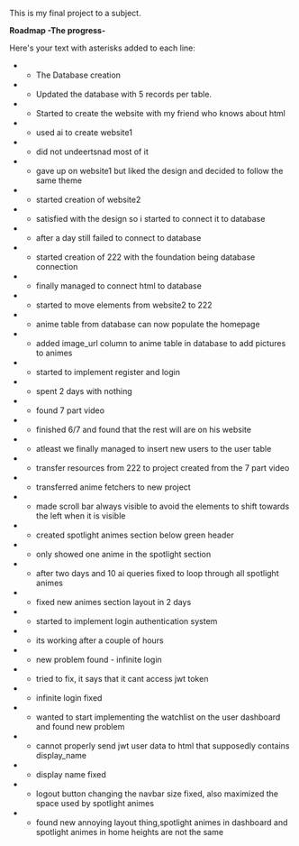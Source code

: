 This is my final project to a subject.

**Roadmap -The progress-**

Here's your text with asterisks added to each line:

- * The Database creation
- * Updated the database with 5 records per table.
- * Started to create the website with my friend who knows about html
- * used ai to create website1
- * did not undeertsnad most of it
- * gave up on website1 but liked the design and decided to follow the same theme
- * started creation of website2
- * satisfied with the design so i started to connect it to database
- * after a day still failed to connect to database
- * started creation of 222 with the foundation being database connection
- * finally managed to connect html to database
- * started to move elements from website2 to 222
- * anime table from database can now populate the homepage
- * added image_url column to anime table in database to add pictures to animes
- * started to implement register and login
- * spent 2 days with nothing
- * found 7 part video
- * finished 6/7 and found that the rest will are on his website
- * atleast we finally managed to insert new users to the user table
- * transfer resources from 222 to project created from the 7 part video
- * transferred anime fetchers to new project
- * made scroll bar always visible to avoid the elements to shift towards the left when it is visible
- * created spotlight animes section below green header
- * only showed one anime in the spotlight section
- * after two days and 10 ai queries fixed to loop through all spotlight animes
- * fixed new animes section layout in 2 days
- * started to implement login authentication system
- * its working after a couple of hours
- * new problem found - infinite login
- * tried to fix, it says that it cant access jwt token
- * infinite login fixed
- * wanted to start implementing the watchlist on the user dashboard and found new problem
- * cannot properly send jwt user data to html that supposedly contains display_name
- * display name fixed
- * logout button changing the navbar size fixed, also maximized the space used by spotlight animes
- * found new annoying layout thing,spotlight animes in dashboard and spotlight animes in home heights are not the same
